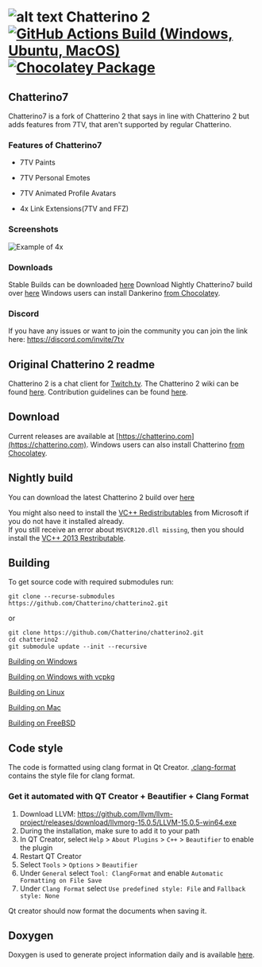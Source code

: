 ![alt text](https://fourtf.com/img/chatterino-icon-64.png)
Chatterino 2 [![GitHub Actions Build (Windows, Ubuntu, MacOS)](https://github.com/SevenTV/chatterino7/workflows/Build/badge.svg?branch=master)](https://github.com/SevenTV/chatterino7/actions?query=workflow%3ABuild+branch%3Amaster) [![Chocolatey Package](https://img.shields.io/chocolatey/v/chatterino7?include_prereleases)](https://chocolatey.org/packages/chatterino7)
============
## Chatterino7

Chatterino7 is a fork of Chatterino 2 that says in line with Chatterino 2 but adds features from 7TV, that aren't supported by regular Chatterino.

### Features of Chatterino7

- 7TV Paints

- 7TV Personal Emotes

- 7TV Animated Profile Avatars

- 4x Link Extensions(7TV and FFZ)

### Screenshots

![Example of 4x](https://kappa.lol/UpjGe)

### Downloads

Stable Builds can be downloaded [here](https://github.com/SevenTV/chatterino7/releases)
Download Nightly Chatterino7 build over [here](https://github.com/SevenTV/chatterino7/releases/tag/nightly-build)
Windows users can install Dankerino [from Chocolatey](https://chocolatey.org/packages/chatterino7).

### Discord 

If you have any issues or want to join the community you can join the link here: <https://discord.com/invite/7tv>

## Original Chatterino 2 readme

Chatterino 2 is a chat client for [Twitch.tv](https://twitch.tv).
The Chatterino 2 wiki can be found [here](https://wiki.chatterino.com).
Contribution guidelines can be found [here](https://wiki.chatterino.com/Contributing%20for%20Developers).

## Download

Current releases are available at [https://chatterino.com](https://chatterino.com).
Windows users can also install Chatterino [from Chocolatey](https://chocolatey.org/packages/chatterino).

## Nightly build

You can download the latest Chatterino 2 build over [here](https://github.com/Chatterino/chatterino2/releases/tag/nightly-build)

You might also need to install the [VC++ Redistributables](https://aka.ms/vs/17/release/vc_redist.x64.exe) from Microsoft if you do not have it installed already.  
If you still receive an error about `MSVCR120.dll missing`, then you should install the [VC++ 2013 Restributable](https://download.microsoft.com/download/2/E/6/2E61CFA4-993B-4DD4-91DA-3737CD5CD6E3/vcredist_x64.exe).

## Building

To get source code with required submodules run:

```
git clone --recurse-submodules https://github.com/Chatterino/chatterino2.git
```

or

```
git clone https://github.com/Chatterino/chatterino2.git
cd chatterino2
git submodule update --init --recursive
```

[Building on Windows](../master/BUILDING_ON_WINDOWS.md)

[Building on Windows with vcpkg](../master/BUILDING_ON_WINDOWS_WITH_VCPKG.md)

[Building on Linux](../master/BUILDING_ON_LINUX.md)

[Building on Mac](../master/BUILDING_ON_MAC.md)

[Building on FreeBSD](../master/BUILDING_ON_FREEBSD.md)

## Code style

The code is formatted using clang format in Qt Creator. [.clang-format](src/.clang-format) contains the style file for clang format.

### Get it automated with QT Creator + Beautifier + Clang Format

1. Download LLVM: https://github.com/llvm/llvm-project/releases/download/llvmorg-15.0.5/LLVM-15.0.5-win64.exe
2. During the installation, make sure to add it to your path
3. In QT Creator, select `Help` > `About Plugins` > `C++` > `Beautifier` to enable the plugin
4. Restart QT Creator
5. Select `Tools` > `Options` > `Beautifier`
6. Under `General` select `Tool: ClangFormat` and enable `Automatic Formatting on File Save`
7. Under `Clang Format` select `Use predefined style: File` and `Fallback style: None`

Qt creator should now format the documents when saving it.

## Doxygen

Doxygen is used to generate project information daily and is available [here](https://doxygen.chatterino.com).
